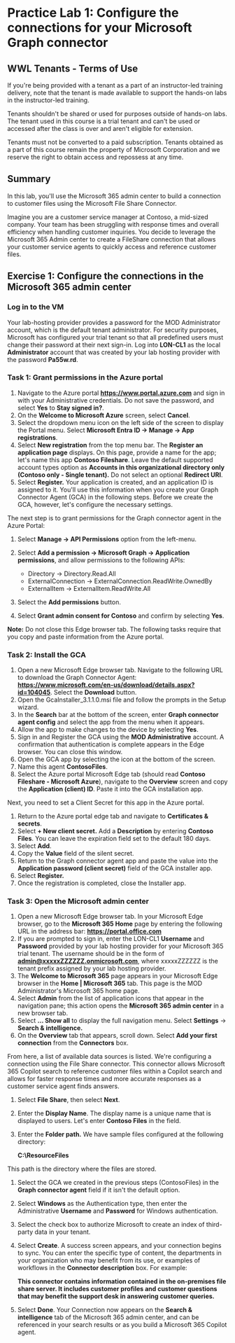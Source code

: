 # Practice Lab 1: Configure the connections for your Microsoft Graph connector

## WWL Tenants - Terms of Use

If you're being provided with a tenant as a part of an instructor-led training delivery, note that the tenant is made available to support the hands-on labs in the instructor-led training.

Tenants shouldn't be shared or used for purposes outside of hands-on labs. The tenant used in this course is a trial tenant and can't be used or accessed after the class is over and aren't eligible for extension.

Tenants must not be converted to a paid subscription. Tenants obtained as a part of this course remain the property of Microsoft Corporation and we reserve the right to obtain access and repossess at any time.

## Summary

In this lab, you'll use the Microsoft 365 admin center to build a connection to customer files using the Microsoft File Share Connector.

Imagine you are a customer service manager at Contoso, a mid-sized company. Your team has been struggling with response times and overall efficiency when handling customer inquiries. You decide to leverage the Microsoft 365 Admin center to create a FileShare connection that allows your customer service agents to quickly access and reference customer files.

## Exercise 1: Configure the connections in the Microsoft 365 admin center

### Log in to the VM

Your lab-hosting provider provides a password for the MOD Administrator account, which is the default tenant administrator. For security purposes, Microsoft has configured your trial tenant so that all predefined users must change their password at their next sign-in. Log into **LON-CL1** as the local **Administrator** account that was created by your lab hosting provider with the password **Pa55w.rd**.

### Task 1: Grant permissions in the Azure portal

1. Navigate to the Azure portal **https://www.portal.azure.com** and sign in with your Administrative credentials. Do not save the password, and select **Yes** to **Stay signed in?**.
2. On the **Welcome to Microsoft Azure** screen, select **Cancel**.
1. Select the dropdown menu icon on the left side of the screen to display the Portal menu. Select **Microsoft Entra ID -> Manage -> App registrations**.
1. Select **New registration** from the top menu bar. The **Register an application page** displays. On this page, provide a name for the app; let's name this app **Contoso Fileshare**. Leave the default supported account types option as **Accounts in this organizational directory only (Contoso only - Single tenant).** Do not select an optional **Redirect URI**.
1. Select **Register.** Your application is created, and an application ID is assigned to it. You'll use this information when you create your Graph Connector Agent (GCA) in the following steps. Before we create the GCA, however, let's configure the necessary settings.

The next step is to grant permissions for the Graph connector agent in the Azure Portal:

1. Select **Manage -> API Permissions** option from the left-menu.
1. Select **Add a permission -> Microsoft Graph -> Application permissions**, and allow permissions to the following APIs:

    - Directory -> Directory.Read.All
    - ExternalConnection -> ExternalConnection.ReadWrite.OwnedBy
    - ExternalItem -> ExternalItem.ReadWrite.All
      
1. Select the **Add permissions** button.
1. Select **Grant admin consent for Contoso** and confirm by selecting **Yes**.

**Note:** Do not close this Edge browser tab. The following tasks require that you copy and paste information from the Azure portal.

### Task 2: Install the GCA

1. Open a new Microsoft Edge browser tab. Navigate to the following URL to download the Graph Connector Agent: **https://www.microsoft.com/en-us/download/details.aspx?id=104045**. Select the **Download** button. 
1. Open the GcaInstaller_3.1.1.0.msi file and follow the prompts in the Setup wizard. 
2. In the **Search** bar at the bottom of the screen, enter **Graph connector agent config** and select the app from the menu when it appears.
3. Allow the app to make changes to the device by selecting **Yes**.
4. Sign in and Register the GCA using the **MOD Administrative** account. A confirmation that authentication is complete appears in the Edge browser. You can close this window.
5. Open the GCA app by selecting the icon at the bottom of the screen.
1. Name this agent **ContosoFiles**.
1. Select the Azure portal Microsoft Edge tab (should read **Contoso Fileshare - Microsoft Azure**), navigate to the **Overview** screen and copy the **Application (client) ID**. Paste it into the GCA installation app.

Next, you need to set a Client Secret for this app in the Azure portal.

1. Return to the Azure portal edge tab and navigate to **Certificates & secrets**.
1. Select **+ New client secret.** Add a **Description** by entering **Contoso Files**. You can leave the expiration field set to the default 180 days.
2. Select **Add**.
3. Copy the **Value** field of the silent secret.
1. Return to the Graph connector agent app and paste the value into the **Application password (client secret)** field of the GCA installer app.
1. Select **Register.**
1. Once the registration is completed, close the Installer app.

### Task 3: Open the Microsoft admin center

1. Open a new Microsoft Edge browser tab. In your Microsoft Edge browser, go to the **Microsoft 365 Home** page by entering the following URL in the address bar: **https://portal.office.com**
1. If you are prompted to sign in, enter the LON-CL1 **Username** and **Password** provided by your lab hosting provider for your Microsoft 365 trial tenant. The username should be in the form of **<admin@xxxxxZZZZZZ.onmicrosoft.com>**, where xxxxxZZZZZZ is the tenant prefix assigned by your lab hosting provider. 
1. The **Welcome to Microsoft 365** page appears in your Microsoft Edge browser in the **Home | Microsoft 365** tab. This page is the MOD Administrator's Microsoft 365 home page.
1. Select **Admin** from the list of application icons that appear in the navigation pane; this action opens the **Microsoft 365 admin center** in a new browser tab.
1. Select **… Show all** to display the full navigation menu. Select **Settings** -> **Search & intelligence.**
1. On the **Overview** tab that appears, scroll down. Select **Add your first connection** from the **Connectors** box.

From here, a list of available data sources is listed. We're configuring a connection using the File Share connector. This connector allows Microsoft 365 Copilot search to reference customer files within a Copilot search and allows for faster response times and more accurate responses as a customer service agent finds answers.

1. Select **File Share**, then select **Next**.
1. Enter the **Display Name**. The display name is a unique name that is displayed to users. Let's enter **Contoso Files** in the field.
1. Enter the **Folder path.** We have sample files configured at the following directory:

   **C:\ResourceFiles**

This path is the directory where the files are stored.

1. Select the GCA we created in the previous steps (ContosoFiles) in the **Graph connector agent** field if it isn't the default option.
1. Select  **Windows** as the Authentication type, then enter the Administrative **Username** and **Password** for Windows authentication.
1. Select the check box to authorize Microsoft to create an index of third-party data in your tenant.
1. Select **Create**.  A success screen appears, and your connection begins to sync. You can enter the specific type of content, the departments in your organization who may benefit from its use, or examples of workflows in the **Connector description** box. For example:

    **This connector contains information contained in the on-premises file share server. It includes customer profiles and customer questions that may benefit the support desk in answering customer queries.**
1. Select **Done**. Your Connection now appears on the **Search & intelligence** tab of the Microsoft 365 admin center, and can be referenced in your search results or as you build a Microsoft 365 Copilot agent.
